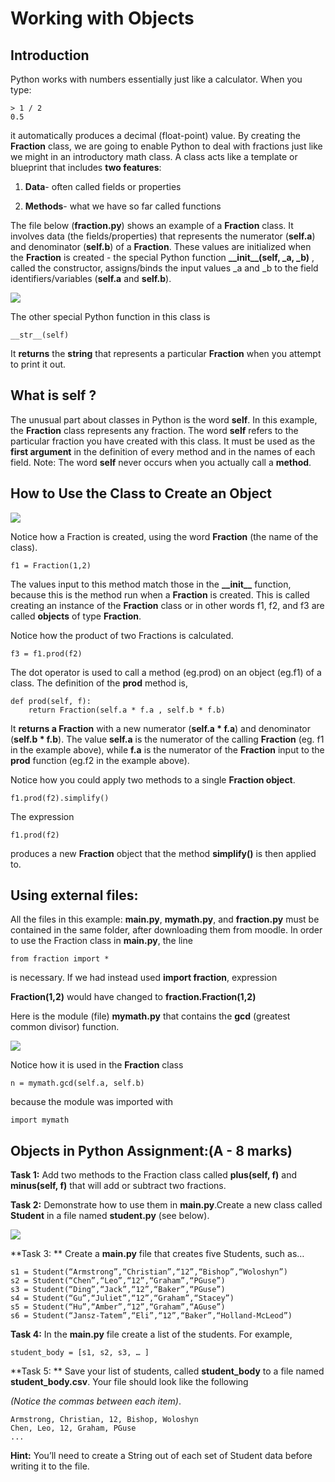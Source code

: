 # Working with Objects

## Introduction

Python works with numbers essentially just like a calculator. When you type:

```
> 1 / 2
0.5
```

it automatically produces a decimal \(float-point\) value. By creating the **Fraction** class, we are going to enable Python to deal with fractions just like we might in an introductory math class. A class acts like a template or blueprint that includes **two features**:

1. **Data**- often called fields or properties

2. **Methods**- what we have so far called functions

The file below \(**fraction.py**\) shows an example of a **Fraction** class. It involves data \(the fields/properties\) that represents the numerator \(**self.a**\) and denominator \(**self.b**\) of a **Fraction**. These values are initialized when the **Fraction** is created - the special Python function **\_\_init\_\_\(self, \_a, \_b\)** , called the constructor, assigns/binds the input values \_a and \_b to the field identifiers/variables \(**self.a** and **self.b**\).

![](https://lh3.googleusercontent.com/g2JJQA8XvfZKJCYG35WrWIQ0tzWO4F5m18CODRL5PXnR1BNFn5FX53lA-iGOQI-6meiAitheED5IqyxjmuhokrVq9XkEziGO-UFTjox1t_F2YwHmgPaXSTxV2hfSI1wtxGrUXRLS)

The other special Python function in this class is

```
__str__(self)
```

It **returns** the **string** that represents a particular **Fraction** when you attempt to print it out.

## What is self ?

The unusual part about classes in Python is the word **self**. In this example, the **Fraction** class represents any fraction. The word **self** refers to the particular fraction you have created with this class. It must be used as the **first argument** in the definition of every method and in the names of each field. Note: The word **self** never occurs when you actually call a **method**.

## How to Use the Class to Create an Object

![](https://lh3.googleusercontent.com/Bqy13Vb24ajiz8cgKBFO7Gv0mzr6RDlqeUp4jdKtJKLFhgxNcb1bpqjNIwumJYfou2_WTe1sjKNo1vQC0mi-WgbgcHQ1c_QRPrh7lRR1hvndnZnbibiAk10HMBNHjg0YYqXFjX47)

Notice how a Fraction is created, using the word **Fraction** \(the name of the class\).

```
f1 = Fraction(1,2)
```

The values input to this method match those in the **\_\_init\_\_** function, because this is the method run when a **Fraction** is created. This is called creating an instance of the **Fraction** class or in other words f1, f2, and f3 are called **objects** of type **Fraction**.

Notice how the product of two Fractions is calculated.

```
f3 = f1.prod(f2)
```

The dot operator is used to call a method \(eg.prod\) on an object \(eg.f1\) of a class. The definition of the **prod** method is,

```
def prod(self, f):
    return Fraction(self.a * f.a , self.b * f.b)
```

It **returns a Fraction** with a new numerator \(**self.a \* f.a**\) and denominator \(**self.b \* f.b**\). The value **self.a** is the numerator of the calling **Fraction** \(eg. f1 in the example above\), while **f.a** is the numerator of the **Fraction** input to the **prod** function \(eg.f2 in the example above\).

Notice how you could apply two methods to a single **Fraction object**.

```
f1.prod(f2).simplify()
```

The expression

```
f1.prod(f2)
```

produces a new **Fraction** object that the method **simplify\(\)** is then applied to.

## Using external files:

All the files in this example:  **main.py**, **mymath.py**, and **fraction.py** must be contained in the same folder, after downloading them from moodle. In order to use the Fraction class in **main.py**, the line

```
from fraction import *
```

is necessary. If we had instead used **import fraction**, expression

**Fraction\(1,2\)** would have changed to **fraction.Fraction\(1,2\)**

Here is the module \(file\) **mymath.py** that contains the **gcd** \(greatest common divisor\) function.

![](https://lh4.googleusercontent.com/ZN1KNlfXo5ZiWoKg_q6x-uIwteL9pxMfVynqDezgtvm9Z0WrmLYdftrIdZH5Z6xf7bZjlMLEDymFfD2V6ujw-5fhZi6ykOibMMy6F1Aom32HQcY0j0gFd7_VbWiadXaRyhUhy6OA)

Notice how it is used in the **Fraction** class

```
n = mymath.gcd(self.a, self.b)
```

because the module was imported with

```
import mymath
```

## Objects in Python Assignment:\(A - 8 marks\)

**Task 1:**  Add two methods to the Fraction class called **plus\(self, f\)** and **minus\(self, f\)** that will add or subtract two fractions.

**Task 2:**  Demonstrate how to use them in **main.py**.Create a new class called **Student** in a file named **student.py** \(see below\).

![](https://lh5.googleusercontent.com/ucDesuFZY9FtMTbRzKALneF1eR9nB7MGLgTZxnpC4C77R1r2JYdpTpGX3Fq68pjIkZedLuzskFhAYR2hhWVeEbs8rx4asi1dx6wacDafnjXrbZvCtiuFsdtlMER6sNNw6fZ7qdks)

**Task 3: ** Create a **main.py** file that creates five Students, such as…

```
s1 = Student(“Armstrong”,“Christian”,“12”,“Bishop”,“Woloshyn”)
s2 = Student(“Chen”,“Leo”,“12”,“Graham”,“PGuse”)
s3 = Student(“Ding”,“Jack”,“12”,“Baker”,“PGuse”)
s4 = Student(“Gu”,“Juliet”,“12”,“Graham”,“Stacey”)
s5 = Student(“Hu”,“Amber”,“12”,“Graham”,“AGuse”)
s6 = Student(“Jansz-Tatem”,“Eli”,“12”,“Baker”,“Holland-McLeod”)
```

**Task 4:**  In the **main.py** file create a list of the students. For example,

```
student_body = [s1, s2, s3, … ]
```

**Task 5: ** Save your list of students, called **student\_body** to a file named **student\_body.csv**. Your file should look like the following

_\(Notice the commas between each item\)_.

```
Armstrong, Christian, 12, Bishop, Woloshyn
Chen, Leo, 12, Graham, PGuse
...
```

**Hint:** You’ll need to create a String out of each set of Student data before writing it to the file.

